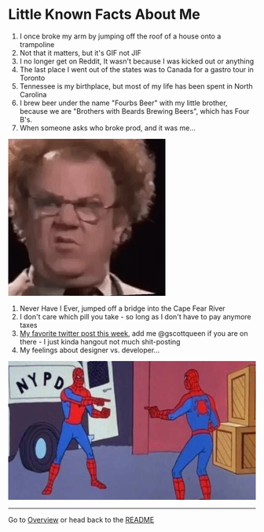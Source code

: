 # Little Known Facts About Me

1. I once broke my arm by jumping off the roof of a house onto a trampoline
2. Not that it matters, but it's GIF not JIF
3. I no longer get on Reddit, It wasn't because I was kicked out or anything
4. The last place I went out of the states was to Canada for a gastro tour in Toronto
5. Tennessee is my birthplace, but most of my life has been spent in North Carolina
6. I brew beer under the name "Fourbs Beer" with my little brother, because we are "Brothers with Beards Brewing Beers", which has Four B's.
7. When someone asks who broke prod, and it was me...


![gif](/images/confused.gif)


1. Never Have I Ever, jumped off a bridge into the Cape Fear River
2.  I don't care which pill you take - so long as I don't have to pay anymore taxes
3.  [My favorite twitter post this week](https://twitter.com/jackmcdade/status/1263526556888072196), add me @gscottqueen if you are on there - I just kinda hangout not much shit-posting
4.  My feelings about designer vs. developer...

![meme](/images/design-developer.jpeg)


---

Go to [Overview](overview.md) or head back to the [README](README.md)
